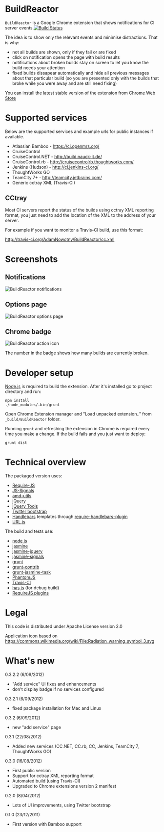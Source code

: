 BuildReactor
============

`BuildReactor` is a Google Chrome extension that shows notifications for CI server events.[![Build Status](https://secure.travis-ci.org/AdamNowotny/BuildReactor.png)](http://travis-ci.org/AdamNowotny/BuildReactor)

The idea is to show only the relevant events and minimise distractions. That is why:
 * not all builds are shown, only if they fail or are fixed
 * click on notification opens the page with build results
 * notifications about broken builds stay on screen to let you know the build needs your attention
 * fixed builds dissapear automatically and hide all previous messages about that particular build (so you are presented only with the builds that broke while you were away and are still need fixing)

You can install the latest stable version of the extension from [Chrome Web Store](http://goo.gl/BX01T)

Supported services
==================

Below are the supported services and example urls for public instances if available.

 * Atlassian Bamboo - https://ci.openmrs.org/
 * CruiseControl
 * CruiseControl.NET - http://build.nauck-it.de/
 * CruiseControl.rb - http://cruisecontrolrb.thoughtworks.com/
 * Jenkins (Hudson) - http://ci.jenkins-ci.org/
 * ThoughtWorks GO
 * TeamCity 7+ - http://teamcity.jetbrains.com/
 * Generic cctray XML (Travis-CI)

CCtray
------

Most CI servers report the status of the builds using cctray XML reporting format, you just need to add the location of the XML to the address of your server.

For example if you want to monitor a Travis-CI build, use this format:

http://travis-ci.org/AdamNowotny/BuildReactor/cc.xml

Screenshots
===========

Notifications
-------------
<img src="https://github.com/AdamNowotny/BuildReactor/raw/master/docs/notifications-640x400.jpg" alt="BuildReactor notifications">

Options page
------------
<img src="https://github.com/AdamNowotny/BuildReactor/raw/master/docs/settings-1280x800.jpg" alt="BuildReactor options page">

Chrome badge
------------
<img src="https://github.com/AdamNowotny/BuildReactor/raw/master/docs/chrome-failed.jpg" alt="BuildReactor action icon">

The number in the badge shows how many builds are currently broken. 

Developer setup
===============

[Node.js](http://nodejs.org/) is required to build the extension. After it's installed go to project directory and run:

```
npm install
./node_modules/.bin/grunt
```

Open Chrome Extension manager and "Load unpacked extension.." from `_build/BuildReactor` folder.

Running `grunt` and refreshing the extension in Chrome is required every time you make a change. If the build fails and you just want to deploy:
```
grunt dist
```

Technical overview
==================

The packaged version uses:
 * [Require-JS](http://requirejs.org/)
 * [JS-Signals](http://millermedeiros.github.com/js-signals/)
 * [amd-utils](http://millermedeiros.github.com/amd-utils/)
 * [jQuery](http://jquery.com/)
 * [jQuery Tools](http://jquerytools.org/)
 * [Twitter bootstrap](http://twitter.github.com/bootstrap/)
 * [Handlebars](http://handlebarsjs.com/) templates through [require-handlebars-plugin](https://github.com/SlexAxton/require-handlebars-plugin)
 * [URL.js](https://github.com/ericf/urljs)

The build and tests use:
 * [node.js](http://nodejs.org/)
 * [jasmine](http://pivotal.github.com/jasmine/)
 * [jasmine-jquery](https://github.com/velesin/jasmine-jquery/)
 * [jasmine-signals](https://github.com/AdamNowotny/jasmine-signals)
 * [grunt](http://gruntjs.com/)
 * [grunt-contrib](https://github.com/gruntjs/grunt-contrib)
 * [grunt-jasmine-task](https://github.com/creynders/grunt-jasmine-task)
 * [PhantomJS](http://phantomjs.org/)
 * [Travis-CI](http://travis-ci.org/)
 * [has.js](https://github.com/phiggins42/has.js) (for debug build)
 * [RequireJS plugins](https://github.com/millermedeiros/requirejs-plugins)

Legal
=====

This code is distributed under Apache License version 2.0

Application icon based on https://commons.wikimedia.org/wiki/File:Radiation_warning_symbol_3.svg

What's new
============

0.3.2.2 (6/09/2012)
 * "Add service" UI fixes and enhancements
 * don't display badge if no services configured

0.3.2.1 (6/09/2012)
 * fixed package installation for Mac and Linux

0.3.2 (6/09/2012)
 * new "add service" page

0.3.1 (22/08/2012)
 * Added new services (CC.NET, CC.rb, CC, Jenkins, TeamCity 7, ThoughtWorks GO)
 
0.3.0 (16/08/2012)
 * First public version
 * Support for cctray XML reporting format
 * Automated build (using Travis-CI)
 * Upgraded to Chrome extensions version 2 manifest

0.2.0 (8/04/2012)
 * Lots of UI improvements, using Twitter bootstrap

0.1.0 (23/12/2011)
 * First version with Bamboo support